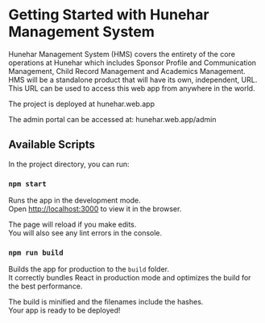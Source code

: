 # Getting Started with Hunehar Management System

Hunehar Management System (HMS) covers the entirety of the core operations at Hunehar which
includes Sponsor Profile and Communication Management, Child Record Management and
Academics Management. HMS will be a standalone product that will have its own, independent,
URL. This URL can be used to access this web app from anywhere in the world.

The project is deployed at
hunehar.web.app

The admin portal can be accessed at:
hunehar.web.app/admin

## Available Scripts

In the project directory, you can run:

### `npm start`

Runs the app in the development mode.\
Open [http://localhost:3000](http://localhost:3000) to view it in the browser.

The page will reload if you make edits.\
You will also see any lint errors in the console.

### `npm run build`

Builds the app for production to the `build` folder.\
It correctly bundles React in production mode and optimizes the build for the best performance.

The build is minified and the filenames include the hashes.\
Your app is ready to be deployed!
